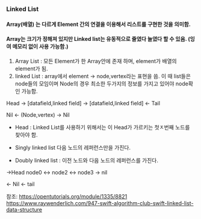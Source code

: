 
### Linked List 

#### Array(배열) 는 다르게 Element 간의 연결을 이용해서 리스트를 구현한 것을 의미함.
#### Array는 크기가 정해져 있지만 Linked list는 유동적으로 줄였다 늘였다 할 수 있음. (잉여 메모리 없이 사용 가능함.)


1. Array List : 모든 Element가 한 Array안에 존재 하며, element가 배열의 element가 됨.
2. linked List : array에서 element -> node,vertex라는 표현을 씀. 이 때 list들은 node들의 모임이며 Node의 경우 최소한 두가지의 정보를 가지고 있어야 node확인 가능함.



Head -> [datafield,linked field] ->  [datafield,linked field] <- Tail        


Nil <-          (Node,vertex)                                -> Nil


* Head : Linked List를 사용하기 위해서는 이 Head가 가르키는 첫ㅈ번째 노드를 찾아야 함.



* Singly linked list
다음 노드의 레퍼런스만을 가진다.

* Doubly linked list : 이전 노드와 다음 노드의 레퍼런스를 가진다.

->Head   node0 <-> node2 <-> node3 -> nil   



<- Nil                             <- tail








참조: https://opentutorials.org/module/1335/8821
     https://www.raywenderlich.com/947-swift-algorithm-club-swift-linked-list-data-structure
